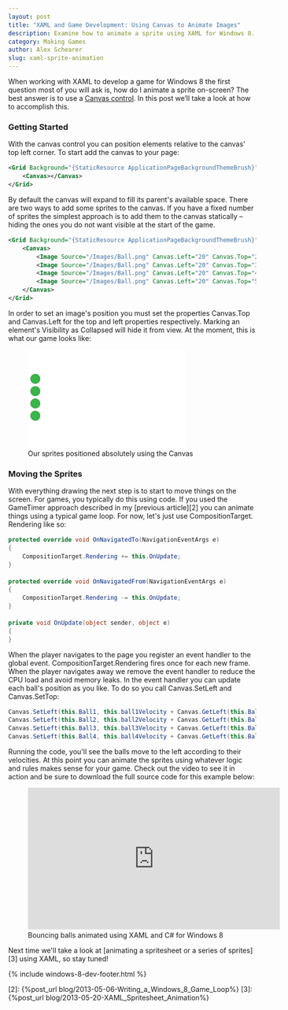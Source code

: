 ```yaml
---
layout: post
title: "XAML and Game Development: Using Canvas to Animate Images"
description: Examine how to animate a sprite using XAML for Windows 8. Source code included.
category: Making Games
author: Alex Schearer
slug: xaml-sprite-animation
---
```


When working with XAML to develop a game for 
Windows 8 the first question most of you will ask is, how do I animate a sprite 
on-screen? The best answer is to use a [Canvas control][1]. 
In this post we’ll take a look at how to accomplish this.

### Getting Started

With the canvas control you can position elements relative to the canvas' top left 
corner. To start add the canvas to your page:

~~~ xml
<Grid Background="{StaticResource ApplicationPageBackgroundThemeBrush}">
    <Canvas></Canvas>
</Grid>
~~~

By default the canvas will expand to fill its parent's available space. There 
are two ways to add some sprites to the canvas. If you have a fixed number of 
sprites the simplest approach is to add them to the canvas statically &ndash; hiding 
the ones you do not want visible at the start of the game.

~~~ xml
<Grid Background="{StaticResource ApplicationPageBackgroundThemeBrush}">
    <Canvas>
        <Image Source="/Images/Ball.png" Canvas.Left="20" Canvas.Top="200" />
        <Image Source="/Images/Ball.png" Canvas.Left="20" Canvas.Top="300" />
        <Image Source="/Images/Ball.png" Canvas.Left="20" Canvas.Top="400" />
        <Image Source="/Images/Ball.png" Canvas.Left="20" Canvas.Top="500" />
    </Canvas>
</Grid>
~~~

In order to set an image's position you must set the properties Canvas.Top and 
Canvas.Left for the top and left properties respectively. Marking an element's 
Visibility as Collapsed will hide it from view. At the moment, this is what our 
game looks like:

<figure>
    <a href="/img/posts/2013-05-18-XAML Sprite Animation/animating-with-canvas.png">
        <img src="/img/posts/2013-05-18-XAML Sprite Animation/animating-with-canvas-thumb.png" alt="Our sprites positioned absolutely using the Canvas"/>
    </a>
    <figcaption>Our sprites positioned absolutely using the Canvas</figcaption>
</figure>

### Moving the Sprites

With everything drawing the next step is to start to move things on the screen. For 
games, you typically do this using code. If you used the GameTimer approach described 
in my [previous article][2] you can animate things using a typical game loop. For now, 
let's just use CompositionTarget. Rendering like so:

~~~ csharp
protected override void OnNavigatedTo(NavigationEventArgs e)
{
    CompositionTarget.Rendering += this.OnUpdate;
}

protected override void OnNavigatedFrom(NavigationEventArgs e)
{
    CompositionTarget.Rendering -= this.OnUpdate;
}

private void OnUpdate(object sender, object e)
{
}
~~~

When the player navigates to the page you register an event handler to the global 
event. CompositionTarget.Rendering fires once for each new frame. When the player 
navigates away we remove the event handler to reduce the CPU load and avoid memory 
leaks. In the event handler you can update each ball's position as you like. To do 
so you call Canvas.SetLeft and Canvas.SetTop:

~~~ csharp
Canvas.SetLeft(this.Ball1, this.ball1Velocity + Canvas.GetLeft(this.Ball1));
Canvas.SetLeft(this.Ball2, this.ball2Velocity + Canvas.GetLeft(this.Ball2));
Canvas.SetLeft(this.Ball3, this.ball3Velocity + Canvas.GetLeft(this.Ball3));
Canvas.SetLeft(this.Ball4, this.ball4Velocity + Canvas.GetLeft(this.Ball4));
~~~

Running the code, you'll see the balls move to the left according to their velocities. 
At this point you can animate the sprites using whatever logic and rules makes sense 
for your game. Check out the video to see it in action and be sure to download the 
full source code for this example below:

<figure>
    <iframe width="512" height="288" src="http://www.youtube.com/embed/CQAvv1UAeys" frameborder="0" allowfullscreen></iframe>
    <figcaption>Bouncing balls animated using XAML and C# for Windows 8</figcaption>
</figure>

Next time we'll take a look at [animating a spritesheet or a series of sprites][3] 
using XAML, so stay tuned!

{% include windows-8-dev-footer.html %}
                            
[1]: http://msdn.microsoft.com/en-us/library/system.windows.controls.canvas.aspx
[2]: {%post_url blog/2013-05-06-Writing_a_Windows_8_Game_Loop%}
[3]: {%post_url blog/2013-05-20-XAML_Spritesheet_Animation%}
